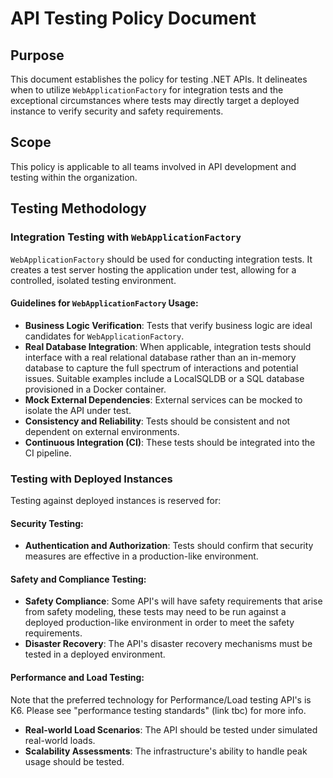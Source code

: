 # API Testing Policy Document

## Purpose

This document establishes the policy for testing .NET APIs. It delineates when to utilize `WebApplicationFactory` for integration tests and the exceptional circumstances where tests may directly target a deployed instance to verify security and safety requirements.

## Scope

This policy is applicable to all teams involved in API development and testing within the organization.

## Testing Methodology

### Integration Testing with `WebApplicationFactory`

`WebApplicationFactory` should be used for conducting integration tests. It creates a test server hosting the application under test, allowing for a controlled, isolated testing environment.

#### Guidelines for `WebApplicationFactory` Usage:

- **Business Logic Verification**: Tests that verify business logic are ideal candidates for `WebApplicationFactory`.
- **Real Database Integration**: When applicable, integration tests should interface with a real relational database rather than an in-memory database to capture the full spectrum of interactions and potential issues. Suitable examples include a LocalSQLDB or a SQL database provisioned in a Docker container.
- **Mock External Dependencies**: External services can be mocked to isolate the API under test.
- **Consistency and Reliability**: Tests should be consistent and not dependent on external environments.
- **Continuous Integration (CI)**: These tests should be integrated into the CI pipeline.

### Testing with Deployed Instances

Testing against deployed instances is reserved for:

#### Security Testing:

- **Authentication and Authorization**: Tests should confirm that security measures are effective in a production-like environment.

#### Safety and Compliance Testing:

- **Safety Compliance**: Some API's will have safety requirements that arise from safety modeling, these tests may need to be run against a deployed production-like environment in order to meet the safety requirements.
- **Disaster Recovery**: The API's disaster recovery mechanisms must be tested in a deployed environment.

#### Performance and Load Testing:

Note that the preferred technology for Performance/Load testing API's is K6. Please see "performance testing standards" (link tbc) for more info.

- **Real-world Load Scenarios**: The API should be tested under simulated real-world loads.
- **Scalability Assessments**: The infrastructure's ability to handle peak usage should be tested.


